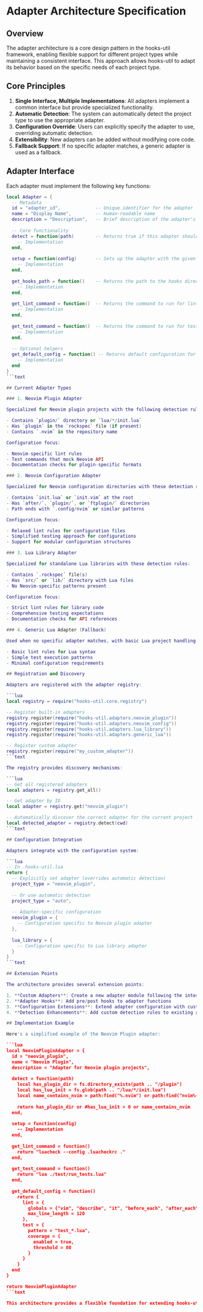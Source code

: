 # Adapter Architecture Specification

## Overview

The adapter architecture is a core design pattern in the hooks-util framework, enabling flexible support for different project types while maintaining a consistent interface. This approach allows hooks-util to adapt its behavior based on the specific needs of each project type.

## Core Principles

1. **Single Interface, Multiple Implementations**: All adapters implement a common interface but provide specialized functionality.
2. **Automatic Detection**: The system can automatically detect the project type to use the appropriate adapter.
3. **Configuration Override**: Users can explicitly specify the adapter to use, overriding automatic detection.
4. **Extensibility**: New adapters can be added without modifying core code.
5. **Fallback Support**: If no specific adapter matches, a generic adapter is used as a fallback.

## Adapter Interface

Each adapter must implement the following key functions:

```lua
local Adapter = {
  -- Metadata
  id = "adapter_id",             -- Unique identifier for the adapter
  name = "Display Name",         -- Human-readable name
  description = "Description",   -- Brief description of the adapter's purpose
  
  -- Core functionality
  detect = function(path)        -- Returns true if this adapter should be used for the project
    -- Implementation
  end,
  
  setup = function(config)       -- Sets up the adapter with the given configuration
    -- Implementation
  end,
  
  get_hooks_path = function()    -- Returns the path to the hooks directory
    -- Implementation
  end,
  
  get_lint_command = function()  -- Returns the command to run for linting
    -- Implementation
  end,
  
  get_test_command = function()  -- Returns the command to run for testing
    -- Implementation
  end,
  
  -- Optional helpers
  get_default_config = function() -- Returns default configuration for this adapter
    -- Implementation
  end
}
```text

## Current Adapter Types

### 1. Neovim Plugin Adapter

Specialized for Neovim plugin projects with the following detection rules:

- Contains `plugin/` directory or `lua/*/init.lua`
- Has `plugin` in the `rockspec` file (if present)
- Contains `.nvim` in the repository name

Configuration focus:

- Neovim-specific lint rules
- Test commands that mock Neovim API
- Documentation checks for plugin-specific formats

### 2. Neovim Configuration Adapter

Specialized for Neovim configuration directories with these detection rules:

- Contains `init.lua` or `init.vim` at the root
- Has `after/`, `plugin/`, or `ftplugin/` directories
- Path ends with `.config/nvim` or similar patterns

Configuration focus:

- Relaxed lint rules for configuration files
- Simplified testing approach for configurations
- Support for modular configuration structures

### 3. Lua Library Adapter

Specialized for standalone Lua libraries with these detection rules:

- Contains `.rockspec` file(s)
- Has `src/` or `lib/` directory with Lua files
- No Neovim-specific patterns present

Configuration focus:

- Strict lint rules for library code
- Comprehensive testing expectations
- Documentation checks for API references

### 4. Generic Lua Adapter (Fallback)

Used when no specific adapter matches, with basic Lua project handling:

- Basic lint rules for Lua syntax
- Simple test execution patterns
- Minimal configuration requirements

## Registration and Discovery

Adapters are registered with the adapter registry:

```lua
local registry = require("hooks-util.core.registry")

-- Register built-in adapters
registry.register(require("hooks-util.adapters.neovim_plugin"))
registry.register(require("hooks-util.adapters.neovim_config"))
registry.register(require("hooks-util.adapters.lua_library"))
registry.register(require("hooks-util.adapters.generic_lua"))

-- Register custom adapter
registry.register(require("my_custom_adapter"))
```text

The registry provides discovery mechanisms:

```lua
-- Get all registered adapters
local adapters = registry.get_all()

-- Get adapter by ID
local adapter = registry.get("neovim_plugin")

-- Automatically discover the correct adapter for the current project
local detected_adapter = registry.detect(cwd)
```text

## Configuration Integration

Adapters integrate with the configuration system:

```lua
-- In .hooks-util.lua
return {
  -- Explicitly set adapter (overrides automatic detection)
  project_type = "neovim_plugin",
  
  -- Or use automatic detection
  project_type = "auto",
  
  -- Adapter-specific configuration
  neovim_plugin = {
    -- Configuration specific to Neovim plugin adapter
  },
  
  lua_library = {
    -- Configuration specific to Lua library adapter
  }
}
```text

## Extension Points

The architecture provides several extension points:

1. **Custom Adapters**: Create a new adapter module following the interface
2. **Adapter Hooks**: Add pre/post hooks to adapter functions
3. **Configuration Extensions**: Extend adapter configuration with custom options
4. **Detection Enhancements**: Add custom detection rules to existing adapters

## Implementation Example

Here's a simplified example of the Neovim Plugin adapter:

```lua
local NeovimPluginAdapter = {
  id = "neovim_plugin",
  name = "Neovim Plugin",
  description = "Adapter for Neovim plugin projects",
  
  detect = function(path)
    local has_plugin_dir = fs.directory_exists(path .. "/plugin")
    local has_lua_init = fs.glob(path .. "/lua/*/init.lua")
    local name_contains_nvim = path:find("%.nvim") or path:find("nvim%-")
    
    return has_plugin_dir or #has_lua_init > 0 or name_contains_nvim
  end,
  
  setup = function(config)
    -- Implementation
  end,
  
  get_lint_command = function()
    return "luacheck --config .luacheckrc ."
  end,
  
  get_test_command = function()
    return "lua ./test/run_tests.lua"
  end,
  
  get_default_config = function()
    return {
      lint = {
        globals = {"vim", "describe", "it", "before_each", "after_each"},
        max_line_length = 120
      },
      test = {
        pattern = "test_*.lua",
        coverage = {
          enabled = true,
          threshold = 80
        }
      }
    }
  end
}

return NeovimPluginAdapter
```text

This architecture provides a flexible foundation for extending hooks-util to support various project types while maintaining a consistent interface and user experience.
